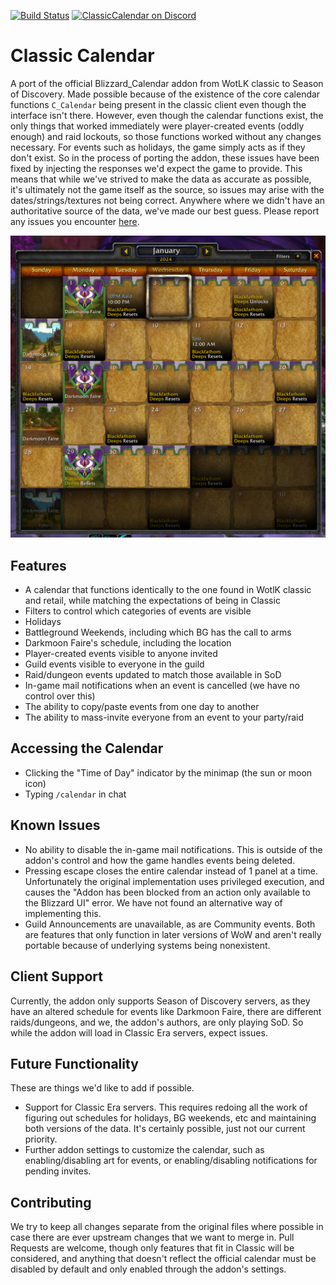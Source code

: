 [![Build Status](https://github.com/birkholz/ClassicCalendar/workflows/CI/badge.svg)](https://github.com/birkholz/ClassicCalendar/actions?workflow=CI)
[![ClassicCalendar on Discord](https://img.shields.io/badge/discord-ClassicCalendar-738bd7.svg?style=flat)](https://discord.gg/CMxKsBQFKp) 

# Classic Calendar

A port of the official Blizzard_Calendar addon from WotLK classic to Season of Discovery. Made possible because of the existence of the core calendar functions `C_Calendar` being present in the classic client even though the interface isn't there. However, even though the calendar functions exist, the only things that worked immediately were player-created events (oddly enough) and raid lockouts, so those functions worked without any changes necessary. For events such as holidays, the game simply acts as if they don't exist. So in the process of porting the addon, these issues have been fixed by injecting the responses we'd expect the game to provide. This means that while we've strived to make the data as accurate as possible, it's ultimately not the game itself as the source, so issues may arise with the dates/strings/textures not being correct. Anywhere where we didn't have an authoritative source of the data, we've made our best guess. Please report any issues you encounter [here](https://github.com/birkholz/ClassicCalendar/issues).

![preview image](./preview.png)

## Features

* A calendar that functions identically to the one found in WotlK classic and retail, while matching the expectations of being in Classic
* Filters to control which categories of events are visible
* Holidays
* Battleground Weekends, including which BG has the call to arms
* Darkmoon Faire's schedule, including the location
* Player-created events visible to anyone invited
* Guild events visible to everyone in the guild
* Raid/dungeon events updated to match those available in SoD
* In-game mail notifications when an event is cancelled (we have no control over this)
* The ability to copy/paste events from one day to another
* The ability to mass-invite everyone from an event to your party/raid

## Accessing the Calendar

* Clicking the "Time of Day" indicator by the minimap (the sun or moon icon)
* Typing `/calendar` in chat

## Known Issues

* No ability to disable the in-game mail notifications. This is outside of the addon's control and how the game handles events being deleted.
* Pressing escape closes the entire calendar instead of 1 panel at a time. Unfortunately the original implementation uses privileged execution, and causes the "Addon has been blocked from an action only available to the Blizzard UI" error. We have not found an alternative way of implementing this.
* Guild Announcements are unavailable, as are Community events. Both are features that only function in later versions of WoW and aren't really portable because of underlying systems being nonexistent.

## Client Support

Currently, the addon only supports Season of Discovery servers, as they have an altered schedule for events like Darkmoon Faire, there are different raids/dungeons, and we, the addon's authors, are only playing SoD. So while the addon will load in Classic Era servers, expect issues.

## Future Functionality

These are things we'd like to add if possible.

* Support for Classic Era servers. This requires redoing all the work of figuring out schedules for holidays, BG weekends, etc and maintaining both versions of the data. It's certainly possible, just not our current priority.
* Further addon settings to customize the calendar, such as enabling/disabling art for events, or enabling/disabling notifications for pending invites.

## Contributing

We try to keep all changes separate from the original files where possible in case there are ever upstream changes that we want to merge in. Pull Requests are welcome, though only features that fit in Classic will be considered, and anything that doesn't reflect the official calendar must be disabled by default and only enabled through the addon's settings.